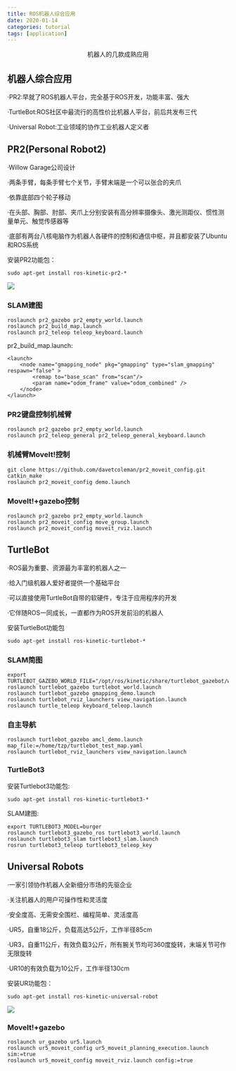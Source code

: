 ```yaml
---
title: ROS机器人综合应用
date: 2020-01-14
categories: tutorial
tags: [application]
---
```


<center>机器人的几款成熟应用</center>

<!-- more -->


## 机器人综合应用

·PR2:早就了ROS机器人平台，完全基于ROS开发，功能丰富、强大

·TurtleBot:ROS社区中最流行的高性价比机器人平台，前后共发布三代

·Universal Robot:工业领域的协作工业机器人定义者

## PR2(Personal Robot2)

·Willow Garage公司设计

·两条手臂，每条手臂七个关节，手臂末端是一个可以张合的夹爪

·依靠底部四个轮子移动

·在头部、胸部、肘部、夹爪上分别安装有高分辨率摄像头、激光测距仪、惯性测量单元、触觉传感器等

·底部有两台八核电脑作为机器人各硬件的控制和通信中枢，并且都安装了Ubuntu和ROS系统

安装PR2功能包：

```
sudo apt-get install ros-kinetic-pr2-*
```

![](https://i.imgur.com/5VC7CTF.jpg)

### SLAM建图

```
roslaunch pr2_gazebo pr2_empty_world.launch
roslaunch pr2_build_map.launch 
roslaunch pr2_teleop teleop_keyboard.launch
```

pr2_build_map.launch:

```
<launch>
    <node name="gmapping_node" pkg="gmapping" type="slam_gmapping" respawn="false" >
        <remap to="base_scan" from="scan"/>
        <param name="odom_frame" value="odom_combined" />
    </node>
</launch>
```


### PR2键盘控制机械臂

```
roslaunch pr2_gazebo pr2_empty_world.launch
roslaunch pr2_teleop_general pr2_teleop_general_keyboard.launch
```

### 机械臂MoveIt!控制

```
git clone https://github.com/davetcoleman/pr2_moveit_config.git
catkin_make
roslaunch pr2_moveit_config demo.launch
```

### MoveIt!+gazebo控制

```
roslaunch pr2_gazebo pr2_empty_world.launch
roslaunch pr2_moveit_config move_group.launch 
roslaunch pr2_moveit_config moveit_rviz.launch 
```

## TurtleBot

·ROS最为重要、资源最为丰富的机器人之一

·给入门级机器人爱好者提供一个基础平台

·可以直接使用TurtleBot自带的软硬件，专注于应用程序的开发

·它伴随ROS一同成长，一直都作为ROS开发前沿的机器人

安装TurtleBot功能包

```
sudo apt-get install ros-kinetic-turtlebot-*
```

### SLAM简图

```
export TURTLEBOT_GAZEBO_WORLD_FILE="/opt/ros/kinetic/share/turtlebot_gazebot/worlds/playground.world"
roslaunch turtlebot_gazebo turtlebot_world.launch
roslaunch turtlebot_gazebo gmapping_demo.launch
roslaunch turtlebot_rviz_launchers view_navigation.launch
roslaunch turtle_teleop keyboard_teleop.launch
```

### 自主导航

```
roslaunch turtlebot_gazebo amcl_demo.launch
map_file:=/home/tzp/turtlebot_test_map.yaml
roslaunch turtlebot_rviz_launchers view_navigation.launch
```

### TurtleBot3

安装Turtlebot3功能包:

```
sudo apt-get install ros-kinetic-turtlebot3-*
```

SLAM建图:

```
export TURTLEBOT3_MODEL=burger
roslaunch turtlebot3_gazebo_ros turtlebot3_world.launch
roslaunch turtlebot3_slam turtlebot3_slam.launch 
rosrun turtlebot3_teleop turtlebot3_teleop_key
```

## Universal Robots

·一家引领协作机器人全新细分市场的先驱企业

·关注机器人的用户可操作性和灵活度

·安全度高、无需安全围栏、编程简单、灵活度高

·UR5，自重18公斤，负载高达5公斤，工作半径85cm

·UR3，自重11公斤，有效负载3公斤，所有腕关节均可360度旋转，末端关节可作无限旋转

·UR10的有效负载为10公斤，工作半径130cm

安装UR功能包：

```
sudo apt-get install ros-kinetic-universal-robot
```

![](https://i.imgur.com/5VC7CTF.jpg)

### MoveIt!+gazebo

```
roslaunch ur_gazebo ur5.launch
roslaunch ur5_moveit_config ur5_moveit_planning_execution.launch sim:=true
roslaunch ur5_moveit_config moveit_rviz.launch config:=true
```

